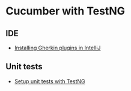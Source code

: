 # Cucumber with TestNG

## IDE

* [Installing Gherkin plugins in IntelliJ](doc/intellij.md)

## Unit tests

* [Setup unit tests with TestNG](doc/testng.md)